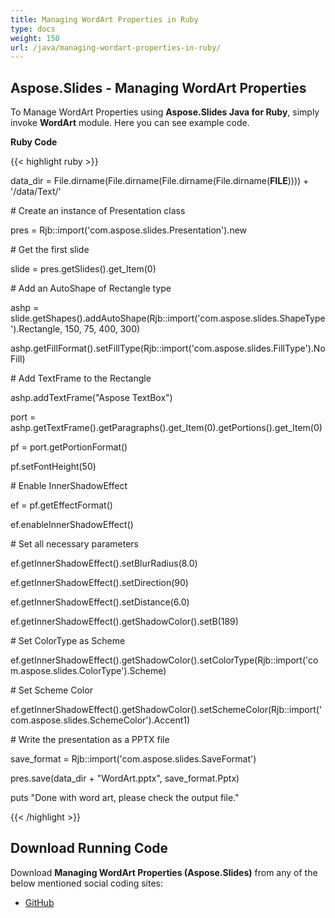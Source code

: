 ```yaml
---
title: Managing WordArt Properties in Ruby
type: docs
weight: 150
url: /java/managing-wordart-properties-in-ruby/
---
```


## **Aspose.Slides - Managing WordArt Properties**
To Manage WordArt Properties using **Aspose.Slides Java for Ruby**, simply invoke **WordArt** module. Here you can see example code.

**Ruby Code**

{{< highlight ruby >}}

 data_dir = File.dirname(File.dirname(File.dirname(File.dirname(__FILE__)))) + '/data/Text/'



\# Create an instance of Presentation class

pres = Rjb::import('com.aspose.slides.Presentation').new

\# Get the first slide

slide = pres.getSlides().get_Item(0)

\# Add an AutoShape of Rectangle type

ashp = slide.getShapes().addAutoShape(Rjb::import('com.aspose.slides.ShapeType').Rectangle, 150, 75, 400, 300)

ashp.getFillFormat().setFillType(Rjb::import('com.aspose.slides.FillType').NoFill)

\# Add TextFrame to the Rectangle

ashp.addTextFrame("Aspose TextBox")

port = ashp.getTextFrame().getParagraphs().get_Item(0).getPortions().get_Item(0)

pf = port.getPortionFormat()

pf.setFontHeight(50)

\# Enable InnerShadowEffect            

ef = pf.getEffectFormat()

ef.enableInnerShadowEffect()

\# Set all necessary parameters

ef.getInnerShadowEffect().setBlurRadius(8.0)

ef.getInnerShadowEffect().setDirection(90)

ef.getInnerShadowEffect().setDistance(6.0)

ef.getInnerShadowEffect().getShadowColor().setB(189)

\# Set ColorType as Scheme

ef.getInnerShadowEffect().getShadowColor().setColorType(Rjb::import('com.aspose.slides.ColorType').Scheme)

\# Set Scheme Color

ef.getInnerShadowEffect().getShadowColor().setSchemeColor(Rjb::import('com.aspose.slides.SchemeColor').Accent1)

\# Write the presentation as a PPTX file 

save_format = Rjb::import('com.aspose.slides.SaveFormat')

pres.save(data_dir + "WordArt.pptx", save_format.Pptx)

puts "Done with word art, please check the output file."

{{< /highlight >}}
## **Download Running Code**
Download **Managing WordArt Properties (Aspose.Slides)** from any of the below mentioned social coding sites:

- [GitHub](https://github.com/aspose-slides/Aspose.Slides-for-Java/blob/master/Plugins/Aspose_Slides_Java_for_Ruby/lib/asposeslidesjava/Text/wordart.rb)
